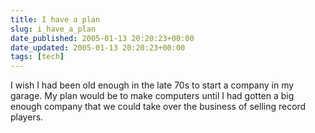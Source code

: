 ```yaml
---
title: I have a plan
slug: i_have_a_plan
date_published: 2005-01-13 20:20:23+00:00
date_updated: 2005-01-13 20:20:23+00:00
tags: [tech]
---
```

I wish I had been old enough in the late 70s to start a company in my garage. My plan would be to make computers until I had gotten a big enough company that we could take over the business of selling record players.
